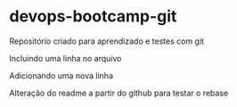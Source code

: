 # devops-bootcamp-git
Repositório criado para aprendizado e testes com git

Incluindo uma linha no arquivo

Adicionando uma nova linha

Alteração do readme a partir do github para testar o rebase
